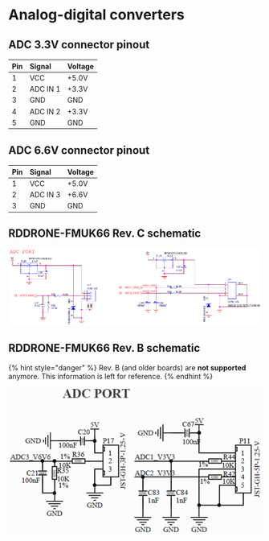 # Analog-digital converters

## ADC 3.3V connector pinout 

| Pin | Signal | Voltage |
| :--- | :--- | :--- |
| 1 | VCC | +5.0V |
| 2 | ADC IN 1 | +3.3V |
| 3 | GND | GND |
| 4 | ADC IN 2 | +3.3V |
| 5 | GND | GND |

## ADC 6.6V connector pinout

| Pin | Signal | Voltage |
| :--- | :--- | :--- |
| 1 | VCC | +5.0V |
| 2 | ADC IN 3 | +6.6V |
| 3 | GND | GND |

## RDDRONE-FMUK66 Rev. C schematic

![](../../.gitbook/assets/c-adc.png)

## RDDRONE-FMUK66 Rev. B schematic

{% hint style="danger" %}
Rev. B \(and older boards\) are **not supported** anymore. This information is left for reference.
{% endhint %}

![](../../.gitbook/assets/adc.png)

